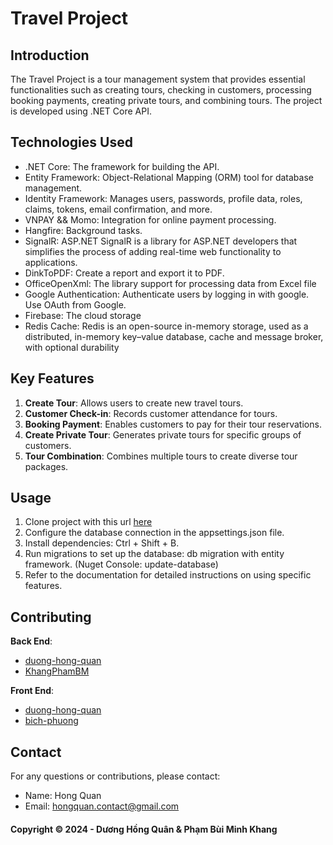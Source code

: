 # Travel Project

## Introduction
The Travel Project is a tour management system that provides essential functionalities such as creating tours, checking in customers, processing booking payments, creating private tours, and combining tours. The project is developed using .NET Core API.

## Technologies Used
- .NET Core: The framework for building the API.
- Entity Framework: Object-Relational Mapping (ORM) tool for database management.
- Identity Framework: Manages users, passwords, profile data, roles, claims, tokens, email confirmation, and more.
- VNPAY && Momo: Integration for online payment processing.
- Hangfire: Background tasks.
- SignalR: ASP.NET SignalR is a library for ASP.NET developers that simplifies the process of adding real-time web functionality to applications.
- DinkToPDF: Create a report and export it to PDF.
- OfficeOpenXml: The library support for processing data from Excel file
- Google Authentication: Authenticate users by logging in with google. Use OAuth from Google.
- Firebase: The cloud storage
- Redis Cache: Redis is an open-source in-memory storage, used as a distributed, in-memory key–value database, cache and message broker, with optional durability

## Key Features
1. **Create Tour**: Allows users to create new travel tours.
2. **Customer Check-in**: Records customer attendance for tours.
3. **Booking Payment**: Enables customers to pay for their tour reservations.
4. **Create Private Tour**: Generates private tours for specific groups of customers.
5. **Tour Combination**: Combines multiple tours to create diverse tour packages.

## Usage
1. Clone project with this url [here](https://github.com/TravelCapstone/TravelCapstone.BackEnd.git)
2. Configure the database connection in the appsettings.json file.
3. Install dependencies: Ctrl + Shift + B.
4. Run migrations to set up the database: db migration with entity framework. (Nuget Console: update-database)
5. Refer to the documentation for detailed instructions on using specific features.
## Contributing
**Back End**:
- [duong-hong-quan](https://github.com/duong-hong-quan)
- [KhangPhamBM](https://github.com/KhangPhamBM)

**Front End**:
- [duong-hong-quan](https://github.com/duong-hong-quan)
- [bich-phuong](https://github.com/phuong1304)
## Contact
For any questions or contributions, please contact:
- Name: Hong Quan
- Email: hongquan.contact@gmail.com

#### Copyright &#169; 2024 - Dương Hồng Quân & Phạm Bùi Minh Khang
